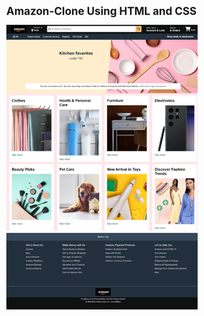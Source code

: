 # Amazon-Clone Using HTML and CSS

![image alt](https://github.com/Madeeha-github/Amazon-Clone/blob/main/Landing%20page%20of%20Amazon.jpeg?raw=true)
